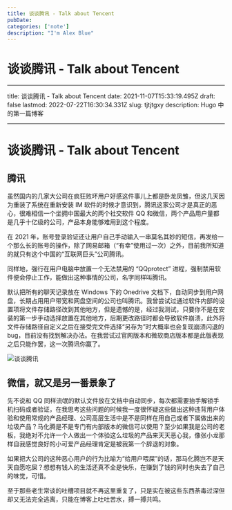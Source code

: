 ```yaml
---
title: 谈谈腾讯 - Talk about Tencent
pubDate:
categories: ['note']
description: "I'm Alex Blue"
---
```


# 谈谈腾讯 - Talk about Tencent

---

title: 谈谈腾讯 - Talk about Tencent
date: 2021-11-07T15:33:19.495Z
draft: false
lastmod: 2022-07-22T16:30:34.331Z
slug: tjtjtgxy
description: Hugo 中的第一篇博客

---

# 谈谈腾讯 - Talk about Tencent

## 腾讯

虽然国内的几家大公司在疯狂败坏用户好感这件事儿上都是卧龙凤雏，但这几天因为重装了系统在重新安装 IM 软件的时候才意识到，腾讯这家公司才是真正的恶心，很难相信一个坐拥中国最大的两个社交软件 QQ 和微信，两个产品用户量都是几乎十亿级的公司，产品本身能够难用到这个程度。

在 2021 年，账号登录验证还让用户自己手动输入一串莫名其妙的短信，再发给一个那么长的账号的操作，除了网易邮箱（“有幸”使用过一次）之外，目前我所知道的就只有这个中国的“互联网巨头”公司腾讯。

同样地，强行在用户电脑中放置一个无法禁用的 “QQprotect” 进程，强制禁用软件便会停止工作，能做出这种事情的公司，名字同样叫腾讯。

默认把所有的聊天记录放在 Windows 下的 Onedrive 文档下，自动同步到用户网盘，长期占用用户带宽和网盘空间的公司也叫腾讯。我曾尝试过通过软件内部的设置项将文件存储路径改到其他地方，但是遗憾的是，经过我测试，只要你不是在安装的第一步手动选择放置在其他地方，后期更改路径时都会导致软件崩溃，此外将文件存储路径自定义之后在接受完文件选择“另存为”时大概率也会复现崩溃闪退的 bug，目前没有找到解决办法。在我尝试过官网版本和微软商店版本都是此版表现之后只能作罢，这一次腾讯你赢了。

![谈谈腾讯](./attachments/NdweU5n4L.png)

## 微信，就又是另一番景象了

先不说和 QQ 同样流氓的默认文件放在文档中自动同步，每次都需要抬手解锁手机扫码或者验证，在我思考这些问题的时候我一度很怀疑这些做出这种违背用户体验和使用常规的产品经理、公司高层生活中是不是同样在用自己或者下属做出来的垃圾产品？马化腾是不是专门有内部版本的微信可以使用？至少如果我是公司的老板，我绝对不允许一个人做出一个体验这么垃圾的产品来天天恶心我，像张小龙那样自我感觉良好的小可爱产品经理肯定是被我第一个辞退的对象。

如果把大公司的这种恶心用户的行为比喻为“给用户喂屎”的话，那马化腾岂不是天天自愿吃屎？想想有钱人的生活还真不全是快乐，在赚到了钱的同时也失去了自己的味觉，可惜。

至于那些老生常谈的吐槽项目就不再这里重复了，只是实在被这些东西荼毒过深但却又无法完全逃离，只能在博客上吐吐苦水，搏一搏共鸣。
